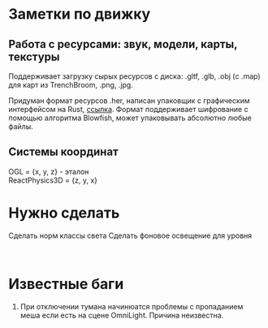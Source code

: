 # Заметки по движку

## Работа с ресурсами: звук, модели, карты, текстуры
Поддерживает загрузку сырых ресурсов с диска: .gltf, .glb, .obj (с .map) для карт из TrenchBroom, .png, .jpg.

Придуман формат ресурсов .her, написан упаковщик с графическим интерфейсом на Rust, [ссылка](https://github.com/Apsapeh/HateEngine/tree/master/tools/her_packer). Формат поддерживает шифрование с помощью алгоритма Blowfish, может упаковывать абсолютно любые файлы.


## Системы координат
OGL = {x, y, z} - эталон\
ReactPhysics3D = {z, y, x}

# Нужно сделать
Сделать норм классы света
Сделать фоновое освещение для уровня

<br>

# Известные баги
1. При отключении тумана начинюатся проблемы с пропаданием меша если есть на сцене OmniLight. Причина неизвестна.